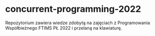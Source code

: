# concurrent-programming-2022
Repozytorium zawiera wiedze zdobytą na zajęciach z Programowania Współbieżnego FTIMS PŁ 2022 i przelaną na klawiaturę.
